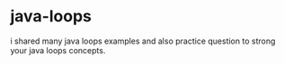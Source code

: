 # java-loops
i shared many java loops examples and also practice question to strong your java loops concepts.
